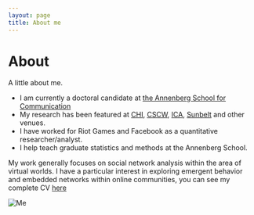 ```yaml
---
layout: page
title: About me
---
```


# About

A little about me.

 * I am currently a doctoral candidate at [the Annenberg School for Communication](http://annenberg.usc.edu/)
 * My research has been featured at [CHI](http://chi2014.acm.org/), [CSCW](http://cscw.acm.org/2015/), [ICA](http://www.icahdq.org/conf/), [Sunbelt](http://www.insna.org/) and other venues.
 * I have worked for Riot Games and Facebook as a quantitative researcher/analyst.
 * I help teach graduate statistics and methods at the Annenberg School.


My work generally focuses on social network analysis within the area of virtual worlds. I have a particular interest in exploring emergent behavior and embedded networks within online communities, you can see my complete CV [here](https://dl.dropboxusercontent.com/u/81001516/jccvMAY2014.pdf)

![Me](http://i.imgur.com/5Cr6erp.jpg)
